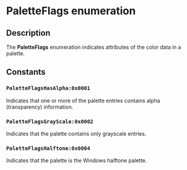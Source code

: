 # PaletteFlags enumeration

## Description

The **PaletteFlags** enumeration indicates attributes of the color data in a palette.

## Constants

### `PaletteFlagsHasAlpha:0x0001`

Indicates that one or more of the palette entries contains alpha (transparency) information.

### `PaletteFlagsGrayScale:0x0002`

Indicates that the palette contains only grayscale entries.

### `PaletteFlagsHalftone:0x0004`

Indicates that the palette is the Windows halftone palette.
